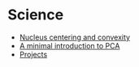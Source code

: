 # Science 
- [ Nucleus centering and convexity ](science/centering.md) 
- [ A minimal introduction to PCA ](science/pca.md) 
- [ Projects ](science/projects.md) 
